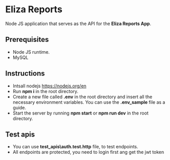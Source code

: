# Eliza Reports

Node JS application that serves as the API for the **Eliza Reports App**.

## Prerequisites

- Node JS runtime.
- MySQL

## Instructions

- Intsall nodejs https://nodejs.org/en
- Run **npm i** in the root directory.
- Create a new file called **.env** in the root directory and insert all the necessary environment variables. You can use the **.env_sample** file as a guide.
- Start the server by running **npm start** or **npm run dev** in the root directory.

## Test apis

- You can use **test_apis\auth.test.http** file, to test endpoints.
- All endpoints are protected, you need to login first ang get the jwt token
